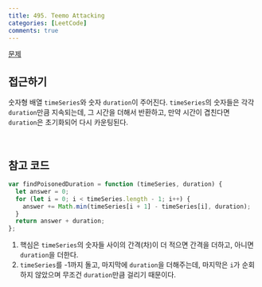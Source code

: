 ```yaml
---
title: 495. Teemo Attacking
categories: [LeetCode]
comments: true
---
```


[문제](https://leetcode.com/problems/teemo-attacking/)

## 접근하기

숫자형 배열 `timeSeries`와 숫자 `duration`이 주어진다. `timeSeries`의 숫자들은 각각 `duration`만큼 지속되는데, 그 시간을 더해서 반환하고, 만약 시간이 겹친다면 `duration`은 초기화되어 다시 카운팅된다.

<br>

## 참고 코드

```js
var findPoisonedDuration = function (timeSeries, duration) {
  let answer = 0;
  for (let i = 0; i < timeSeries.length - 1; i++) {
    answer += Math.min(timeSeries[i + 1] - timeSeries[i], duration);
  }
  return answer + duration;
};
```

1. 핵심은 `timeSeries`의 숫자들 사이의 간격(차)이 더 적으면 간격을 더하고, 아니면 `duration`을 더한다.
2. `timeSeries`를 -1까지 돌고, 마지막에 `duration`을 더해주는데, 마지막은 `i`가 순회하지 않았으며 무조건 `duration`만큼 걸리기 때문이다.
